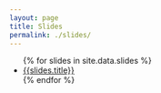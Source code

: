 ```yaml
---
layout: page
title: Slides
permalink: ./slides/
---
```


<ul id="archive">
{% for slides in site.data.slides %}
      <li class="archiveposturl">
        <span>
            <a href="../slides/{{slides.filename}}.pdf">{{slides.title}}</a>
            <strong style="font-size:100%; font-family: 'Titillium Web', sans-serif; float:right">
            <a href="../slides/{{slides.filename}}.pdf"><i class="fas fa-file-pdf"></i></a>
            </strong>
        </span>
      </li>
{% endfor %}
</ul>